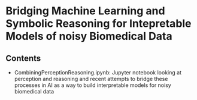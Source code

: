# Bridging Machine Learning and Symbolic Reasoning for Intepretable Models of noisy Biomedical Data

## Contents
<ul>
	<li> CombiningPerceptionReasoning.ipynb: Jupyter notebook looking at perception and reasoning and recent attempts to bridge these processes in AI as a way to build interpretable models for noisy biomedical data </li>
</ul>